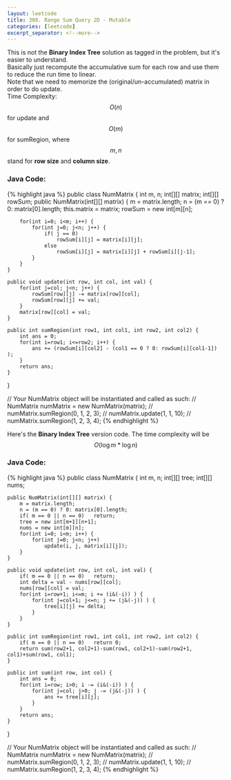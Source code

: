 ```yaml
---
layout: leetcode
title: 308. Range Sum Query 2D - Mutable
categories: [leetcode]
excerpt_separator: <!--more-->
---
```

This is not the **Binary Index Tree** solution as tagged in the problem, but it's easier to understand.  
Basically just recompute the accumulative sum for each row and use them to reduce the run time to linear.  
Note that we need to memorize the (original/un-accumulated) matrix in order to do update.  
Time Complexity: $$O(n)$$ for update and $$O(m)$$ for sumRegion, where $$m, n$$ stand for **row size** and **column size**.
<!--more-->

### Java Code:
{% highlight java %}
public class NumMatrix {
    int m, n;
    int[][] matrix;
    int[][] rowSum;
    public NumMatrix(int[][] matrix) {
        m = matrix.length;
        n = (m == 0) ? 0: matrix[0].length;
        this.matrix = matrix;
        rowSum = new int[m][n];
        
        for(int i=0; i<m; i++) {
            for(int j=0; j<n; j++) {
                if( j == 0)
                    rowSum[i][j] = matrix[i][j];
                else
                    rowSum[i][j] = matrix[i][j] + rowSum[i][j-1];
            }
        }
    }

    public void update(int row, int col, int val) {
        for(int j=col; j<n; j++) {
            rowSum[row][j] -= matrix[row][col];
            rowSum[row][j] += val;
        }
        matrix[row][col] = val;
    }

    public int sumRegion(int row1, int col1, int row2, int col2) {
        int ans = 0;
        for(int i=row1; i<=row2; i++) {
            ans += (rowSum[i][col2] - (col1 == 0 ? 0: rowSum[i][col1-1]) );
        }
        return ans;
    }
}


// Your NumMatrix object will be instantiated and called as such:
// NumMatrix numMatrix = new NumMatrix(matrix);
// numMatrix.sumRegion(0, 1, 2, 3);
// numMatrix.update(1, 1, 10);
// numMatrix.sumRegion(1, 2, 3, 4);
{% endhighlight %}  

Here's the **Binary Index Tree** version code. The time complexity will be $$O(\log m * \log n)$$
### Java Code:
{% highlight java %}
public class NumMatrix {
    int m, n;
    int[][] tree;
    int[][] nums;
    
    public NumMatrix(int[][] matrix) {
        m = matrix.length;
        n = (m == 0) ? 0: matrix[0].length;
        if( m == 0 || n == 0)   return;
        tree = new int[m+1][n+1];
        nums = new int[m][n];
        for(int i=0; i<m; i++) {
            for(int j=0; j<n; j++)
                update(i, j, matrix[i][j]);
        }
    }

    public void update(int row, int col, int val) {
        if( m == 0 || n == 0)   return;
        int delta = val - nums[row][col];
        nums[row][col] = val;
        for(int i=row+1; i<=m; i += (i&(-i)) ) {
            for(int j=col+1; j<=n; j += (j&(-j)) ) {
                tree[i][j] += delta;
            }
        }
    }

    public int sumRegion(int row1, int col1, int row2, int col2) {
        if( m == 0 || n == 0)   return 0;
        return sum(row2+1, col2+1)-sum(row1, col2+1)-sum(row2+1, col1)+sum(row1, col1);
    }
    
    public int sum(int row, int col) {
        int ans = 0;
        for(int i=row; i>0; i -= (i&(-i)) ) {
            for(int j=col; j>0; j -= (j&(-j)) ) {
                ans += tree[i][j];
            }
        }
        return ans;
    }
}


// Your NumMatrix object will be instantiated and called as such:
// NumMatrix numMatrix = new NumMatrix(matrix);
// numMatrix.sumRegion(0, 1, 2, 3);
// numMatrix.update(1, 1, 10);
// numMatrix.sumRegion(1, 2, 3, 4);
{% endhighlight %}  
<div
  class="fb-like"
  data-share="true"
  data-width="450"
  data-show-faces="true">
</div>
<div class="fb-comments" data-href="https://tyge318.github.io/{{page.title}}/" data-numposts="10"></div>
